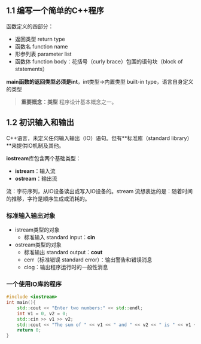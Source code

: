 ## 1.1 编写一个简单的C++程序

函数定义的四部分：
- 返回类型 return type
- 函数名 function name
- 形参列表 parameter list
- 函数体 function body：花括号（curly brace）包围的语句块（block of statements）

**main函数的返回类型必须是int**，int类型->内置类型 built-in type，语言自身定义的类型

> **重要概念：类型**
> 程序设计基本概念之一。

## 1.2 初识输入和输出

C++语言，未定义任何输入输出（IO）语句。但有**标准库（standard library）**来提供IO机制及其他。

**iostream**库包含两个基础类型：
- **istream**：输入流
- **ostream**：输出流

流：字符序列，从IO设备读出或写入IO设备的。stream 流想表达的是：随着时间的推移，字符是顺序生成或消耗的。

### 标准输入输出对象

- istream类型的对象
  - 标准输入 standard input：**cin**
- ostream类型的对象
  - 标准输出 standard output：**cout**
  - cerr（标准错误 standard error）：输出警告和错误消息
  - clog：输出程序运行时的一般性消息

### 一个使用IO库的程序

```cpp
#include <iostream>
int main(){
    std::cout << "Enter two numbers:" << std::endl;
    int v1 = 0, v2 = 0;
    std::cin >> v1 >> v2;
    std::cout << "The sum of " << v1 << " and " << v2 << " is " << v1 + v2 << std::endl;
    return 0;
}
```
